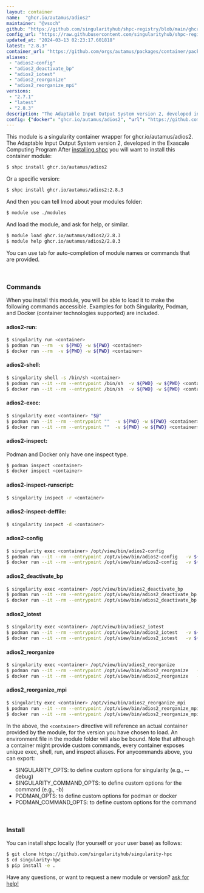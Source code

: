 ```yaml
---
layout: container
name:  "ghcr.io/autamus/adios2"
maintainer: "@vsoch"
github: "https://github.com/singularityhub/shpc-registry/blob/main/ghcr.io/autamus/adios2/container.yaml"
config_url: "https://raw.githubusercontent.com/singularityhub/shpc-registry/main/ghcr.io/autamus/adios2/container.yaml"
updated_at: "2024-03-13 02:23:17.601818"
latest: "2.8.3"
container_url: "https://github.com/orgs/autamus/packages/container/package/adios2"
aliases:
 - "adios2-config"
 - "adios2_deactivate_bp"
 - "adios2_iotest"
 - "adios2_reorganize"
 - "adios2_reorganize_mpi"
versions:
 - "2.7.1"
 - "latest"
 - "2.8.3"
description: "The Adaptable Input Output System version 2, developed in the Exascale Computing Program"
config: {"docker": "ghcr.io/autamus/adios2", "url": "https://github.com/orgs/autamus/packages/container/package/adios2", "maintainer": "@vsoch", "description": "The Adaptable Input Output System version 2, developed in the Exascale Computing Program", "latest": {"2.8.3": "sha256:9e80c7aeed6091aba262a761376a2504699f3b3cd404f524db4c527d4c102c72"}, "tags": {"2.7.1": "sha256:ad475f144747104b57674f84e72efa877e904645ce5edeb9d43a06e058764c72", "latest": "sha256:9e80c7aeed6091aba262a761376a2504699f3b3cd404f524db4c527d4c102c72", "2.8.3": "sha256:9e80c7aeed6091aba262a761376a2504699f3b3cd404f524db4c527d4c102c72"}, "aliases": {"adios2-config": "/opt/view/bin/adios2-config", "adios2_deactivate_bp": "/opt/view/bin/adios2_deactivate_bp", "adios2_iotest": "/opt/view/bin/adios2_iotest", "adios2_reorganize": "/opt/view/bin/adios2_reorganize", "adios2_reorganize_mpi": "/opt/view/bin/adios2_reorganize_mpi"}}
---
```


This module is a singularity container wrapper for ghcr.io/autamus/adios2.
The Adaptable Input Output System version 2, developed in the Exascale Computing Program
After [installing shpc](#install) you will want to install this container module:


```bash
$ shpc install ghcr.io/autamus/adios2
```

Or a specific version:

```bash
$ shpc install ghcr.io/autamus/adios2:2.8.3
```

And then you can tell lmod about your modules folder:

```bash
$ module use ./modules
```

And load the module, and ask for help, or similar.

```bash
$ module load ghcr.io/autamus/adios2/2.8.3
$ module help ghcr.io/autamus/adios2/2.8.3
```

You can use tab for auto-completion of module names or commands that are provided.

<br>

### Commands

When you install this module, you will be able to load it to make the following commands accessible.
Examples for both Singularity, Podman, and Docker (container technologies supported) are included.

#### adios2-run:

```bash
$ singularity run <container>
$ podman run --rm  -v ${PWD} -w ${PWD} <container>
$ docker run --rm  -v ${PWD} -w ${PWD} <container>
```

#### adios2-shell:

```bash
$ singularity shell -s /bin/sh <container>
$ podman run --it --rm --entrypoint /bin/sh  -v ${PWD} -w ${PWD} <container>
$ docker run --it --rm --entrypoint /bin/sh  -v ${PWD} -w ${PWD} <container>
```

#### adios2-exec:

```bash
$ singularity exec <container> "$@"
$ podman run --it --rm --entrypoint ""  -v ${PWD} -w ${PWD} <container> "$@"
$ docker run --it --rm --entrypoint ""  -v ${PWD} -w ${PWD} <container> "$@"
```

#### adios2-inspect:

Podman and Docker only have one inspect type.

```bash
$ podman inspect <container>
$ docker inspect <container>
```

#### adios2-inspect-runscript:

```bash
$ singularity inspect -r <container>
```

#### adios2-inspect-deffile:

```bash
$ singularity inspect -d <container>
```


#### adios2-config

```bash
$ singularity exec <container> /opt/view/bin/adios2-config
$ podman run --it --rm --entrypoint /opt/view/bin/adios2-config   -v ${PWD} -w ${PWD} <container> -c " $@"
$ docker run --it --rm --entrypoint /opt/view/bin/adios2-config   -v ${PWD} -w ${PWD} <container> -c " $@"
```


#### adios2_deactivate_bp

```bash
$ singularity exec <container> /opt/view/bin/adios2_deactivate_bp
$ podman run --it --rm --entrypoint /opt/view/bin/adios2_deactivate_bp   -v ${PWD} -w ${PWD} <container> -c " $@"
$ docker run --it --rm --entrypoint /opt/view/bin/adios2_deactivate_bp   -v ${PWD} -w ${PWD} <container> -c " $@"
```


#### adios2_iotest

```bash
$ singularity exec <container> /opt/view/bin/adios2_iotest
$ podman run --it --rm --entrypoint /opt/view/bin/adios2_iotest   -v ${PWD} -w ${PWD} <container> -c " $@"
$ docker run --it --rm --entrypoint /opt/view/bin/adios2_iotest   -v ${PWD} -w ${PWD} <container> -c " $@"
```


#### adios2_reorganize

```bash
$ singularity exec <container> /opt/view/bin/adios2_reorganize
$ podman run --it --rm --entrypoint /opt/view/bin/adios2_reorganize   -v ${PWD} -w ${PWD} <container> -c " $@"
$ docker run --it --rm --entrypoint /opt/view/bin/adios2_reorganize   -v ${PWD} -w ${PWD} <container> -c " $@"
```


#### adios2_reorganize_mpi

```bash
$ singularity exec <container> /opt/view/bin/adios2_reorganize_mpi
$ podman run --it --rm --entrypoint /opt/view/bin/adios2_reorganize_mpi   -v ${PWD} -w ${PWD} <container> -c " $@"
$ docker run --it --rm --entrypoint /opt/view/bin/adios2_reorganize_mpi   -v ${PWD} -w ${PWD} <container> -c " $@"
```



In the above, the `<container>` directive will reference an actual container provided
by the module, for the version you have chosen to load. An environment file in the
module folder will also be bound. Note that although a container
might provide custom commands, every container exposes unique exec, shell, run, and
inspect aliases. For anycommands above, you can export:

 - SINGULARITY_OPTS: to define custom options for singularity (e.g., --debug)
 - SINGULARITY_COMMAND_OPTS: to define custom options for the command (e.g., -b)
 - PODMAN_OPTS: to define custom options for podman or docker
 - PODMAN_COMMAND_OPTS: to define custom options for the command

<br>

### Install

You can install shpc locally (for yourself or your user base) as follows:

```bash
$ git clone https://github.com/singularityhub/singularity-hpc
$ cd singularity-hpc
$ pip install -e .
```

Have any questions, or want to request a new module or version? [ask for help!](https://github.com/singularityhub/singularity-hpc/issues)